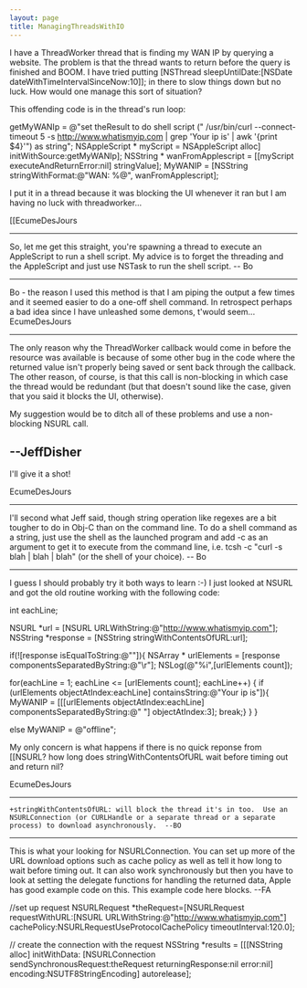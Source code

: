 ```yaml
---
layout: page
title: ManagingThreadsWithIO
---
```


	


I have a ThreadWorker thread that is finding my WAN IP by querying a website.  The problem is that the thread wants to return before the query is finished and BOOM.  I have tried putting 	[NSThread sleepUntilDate:[NSDate dateWithTimeIntervalSinceNow:10]]; in there to slow things down but no luck.  How would one manage this sort of situation?

This offending code is in the thread's run loop:

    
 getMyWANIp = @"set theResult to do shell script (\" /usr/bin/curl --connect-timeout 5 -s http://www.whatismyip.com | grep 'Your ip is' | awk '{print $4}'\") as string";
 NSAppleScript * myScript = NSAppleScript alloc] initWithSource:getMyWANIp];
 NSString * wanFromApplescript = [[myScript executeAndReturnError:nil] stringValue];
 MyWANIP = [NSString stringWithFormat:@"WAN: %@", wanFromApplescript];

	
I put it in a thread because it was blocking the UI whenever it ran but I am having no luck with threadworker...

[[EcumeDesJours

----

So, let me get this straight, you're spawning a thread to execute an AppleScript to run a shell script.  My advice is to forget the threading and the AppleScript and just use NSTask to run the shell script.  -- Bo

----

Bo - the reason I used this method is that I am piping the output a few times and it seemed easier to do a one-off shell command.  In retrospect perhaps a bad idea since I have unleashed some demons, t'would seem...
EcumeDesJours

----

The only reason why the ThreadWorker callback would come in before the resource was available is because of some other bug in the code where the returned value isn't properly being saved or sent back through the callback.  The other reason, of course, is that this call is non-blocking in which case the thread would be redundant (but that doesn't sound like the case, given that you said it blocks the UI, otherwise).

My suggestion would be to ditch all of these problems and use a non-blocking NSURL call.

--JeffDisher
----

I'll give it a shot!

EcumeDesJours

----

I'll second what Jeff said, though string operation like regexes are a bit tougher to do in Obj-C than on the command line.  To do a shell command as a string, just use the shell as the launched program and add     -c as an argument to get it to execute from the command line, i.e.     tcsh -c "curl -s blah | blah | blah" (or the shell of your choice).  -- Bo

----

I guess I should probably try it both ways to learn :-)  I just looked at NSURL and got the old routine working with the following code:

    
 int eachLine;
 
 NSURL *url = [NSURL URLWithString:@"http://www.whatismyip.com"];	
 NSString *response = [NSString stringWithContentsOfURL:url];
 	
 if(![response isEqualToString:@""]){
 NSArray * urlElements = [response componentsSeparatedByString:@"\r"];
 NSLog(@"%i",[urlElements count]);
 
 for(eachLine = 1; eachLine <= [urlElements count]; eachLine++) {
        if (urlElements objectAtIndex:eachLine] containsString:@"Your ip is"]){
 		MyWANIP = [[[urlElements objectAtIndex:eachLine] componentsSeparatedByString:@" "] objectAtIndex:3];
 		break;}
 	       }
 	}
 
 else MyWANIP = @"offline";
 


My only concern is what happens if there is no quick reponse from [[NSURL?  how long does stringWithContentsOfURL wait before timing out and return nil?

EcumeDesJours

----

    +stringWithContentsOfURL: will block the thread it's in too.  Use an NSURLConnection (or CURLHandle or a separate thread or a separate process) to download asynchronously.  --BO

----

This is what your looking for NSURLConnection.  You can set up more of the URL download options such as cache policy as well as tell it how long to wait before timing out. It can also work synchronously but then you have to look at setting the delegate functions for handling the returned data, Apple has good example code on this.  This example code here blocks.  --FA

    
 //set up request
 NSURLRequest *theRequest=[NSURLRequest requestWithURL:[NSURL URLWithString:@"http://www.whatismyip.com"]
                       cachePolicy:NSURLRequestUseProtocolCachePolicy timeoutInterval:120.0];
 	
  // create the connection with the request
 NSString *results = [[[NSString alloc] initWithData:
                      [NSURLConnection sendSynchronousRequest:theRequest returningResponse:nil error:nil] 
                       encoding:NSUTF8StringEncoding] autorelease];

